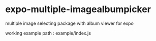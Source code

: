 # expo-multiple-imagealbumpicker
multiple image selecting package with album viewer for expo


working example path : example/index.js
